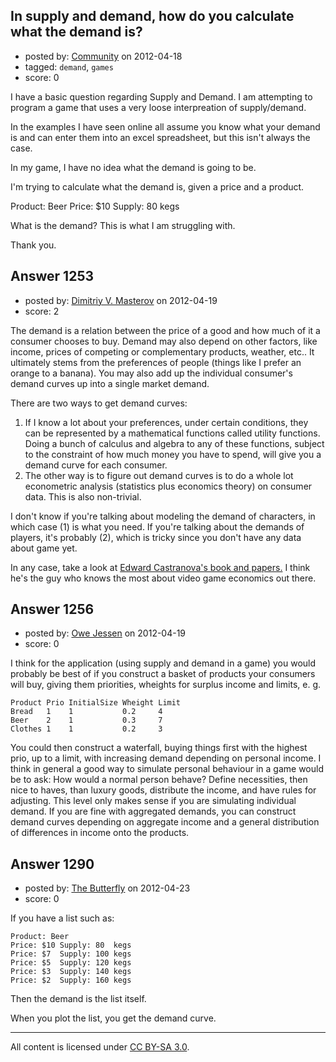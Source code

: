 ## In supply and demand, how do you calculate what the demand is?

- posted by: [Community](https://stackexchange.com/users/-1/-1-community) on 2012-04-18
- tagged: `demand`, `games`
- score: 0

I have a basic question regarding Supply and Demand.  I am attempting to program a game that uses a very loose interpreation of supply/demand.  

In the examples I have seen online all assume you know what your demand is and can enter them into an excel spreadsheet, but this isn't always the case.

In my game, I have no idea what the demand is going to be.

I'm trying to calculate what the demand is, given a price and a product.

Product: Beer
Price: $10
Supply: 80 kegs

What is the demand?  This is what I am struggling with.

Thank you.



## Answer 1253

- posted by: [Dimitriy V. Masterov](https://stackexchange.com/users/-1/407-dimitriy-v-masterov) on 2012-04-19
- score: 2

<p>The demand is a relation between the price of a good and how much of it a consumer chooses to buy. Demand may also depend on other factors, like income, prices of competing or complementary products, weather, etc.. It ultimately stems from the preferences of people (things like I prefer an orange to a banana). You may also add up the individual consumer's demand curves up into a single market demand. </p>

<p>There are two ways to get demand curves:</p>

<ol>
<li>If I know a lot about your preferences, under certain conditions, they can be represented by a mathematical functions called utility functions. Doing a bunch of calculus and algebra to any of these functions, subject to the constraint of how much money you have to spend, will give you a demand curve for each consumer.</li>
<li>The other way is to figure out demand curves is to do a whole lot econometric analysis (statistics plus economics theory) on consumer data. This is also non-trivial. </li>
</ol>

<p>I don't know if you're talking about modeling the demand of characters, in which case (1) is what you need. If you're talking about the demands of players, it's probably (2), which is tricky since you don't have any data about game yet.</p>

<p>In any case, take a look at <a href="http://mypage.iu.edu/~castro/home.html" rel="nofollow">Edward Castranova's book and papers.</a> I think he's the guy who knows the most about video game economics out there.</p>



## Answer 1256

- posted by: [Owe Jessen](https://stackexchange.com/users/-1/81-owe-jessen) on 2012-04-19
- score: 0

I think for the application (using supply and demand in a game) you would probably be best of if you construct a basket of products your consumers will buy, giving them priorities, wheights for surplus income and limits, e. g. 

    Product Prio InitialSize Wheight Limit
    Bread   1    1           0.2     4
    Beer    2    1           0.3     7
    Clothes 1    1           0.2     3

You could then construct a waterfall, buying things first with the highest prio, up to a limit, with increasing demand depending on personal income. I think in general a good way to simulate personal behaviour in a game would be to ask: How would a normal person behave? Define necessities, then nice to haves, than luxury goods, distribute the income, and have rules for adjusting. This level only makes sense if you are simulating individual demand. If you are fine with aggregated demands, you can construct demand curves depending on aggregate income and a general distribution of differences in income onto the products. 


## Answer 1290

- posted by: [The Butterfly](https://stackexchange.com/users/-1/907-the-butterfly) on 2012-04-23
- score: 0

If you have a list such as:

    Product: Beer
    Price: $10 Supply: 80  kegs
    Price: $7  Supply: 100 kegs
    Price: $5  Supply: 120 kegs
    Price: $3  Supply: 140 kegs
    Price: $2  Supply: 160 kegs

Then the demand is the list itself.

When you plot the list, you get the demand curve.



---

All content is licensed under [CC BY-SA 3.0](https://creativecommons.org/licenses/by-sa/3.0/).
